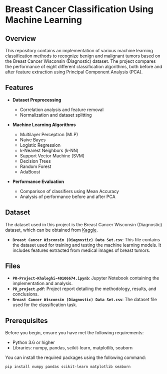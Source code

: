 # Breast Cancer Classification Using Machine Learning

## Overview
This repository contains an implementation of various machine learning classification methods to recognize benign and malignant tumors based on the Breast Cancer Wisconsin (Diagnostic) dataset. The project compares the performance of eight different classification algorithms, both before and after feature extraction using Principal Component Analysis (PCA).

## Features
- **Dataset Preprocessing**
  - Correlation analysis and feature removal
  - Normalization and dataset splitting

- **Machine Learning Algorithms**
  - Multilayer Perceptron (MLP)
  - Naive Bayes
  - Logistic Regression
  - k-Nearest Neighbors (k-NN)
  - Support Vector Machine (SVM)
  - Decision Trees
  - Random Forest
  - AdaBoost

- **Performance Evaluation**
  - Comparison of classifiers using Mean Accuracy
  - Analysis of performance before and after PCA

## Dataset
The dataset used in this project is the Breast Cancer Wisconsin (Diagnostic) dataset, which can be obtained from [Kaggle](https://www.kaggle.com/datasets/uciml/breast-cancer-wisconsin-data).

- **`Breast Cancer Wisconsin (Diagnostic) Data Set.csv`**: This file contains the dataset used for training and testing the machine learning models. It includes features extracted from medical images of breast tumors.

## Files
- **`PR-Project-Khaleghi-40106674.ipynb`**: Jupyter Notebook containing the implementation and analysis.
- **`PR_project.pdf`**: Project report detailing the methodology, results, and conclusions.
- **`Breast Cancer Wisconsin (Diagnostic) Data Set.csv`**: The dataset file used for the classification task.

## Prerequisites
Before you begin, ensure you have met the following requirements:
- Python 3.6 or higher
- Libraries: numpy, pandas, scikit-learn, matplotlib, seaborn

You can install the required packages using the following command:
```bash
pip install numpy pandas scikit-learn matplotlib seaborn
